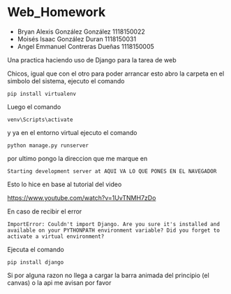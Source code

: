 # Web_Homework

* Bryan Alexis González González 1118150022 
* Moisés Isaac González Duran 1118150031 
* Angel Emmanuel Contreras Dueñas 1118150005

Una practica haciendo uso de Django para la tarea de web

Chicos, igual que con el otro para poder arrancar esto abro la carpeta en el simbolo del sistema,
ejecuto el comando

    pip install virtualenv

Luego el comando

    venv\Scripts\activate

y ya en el entorno virtual ejecuto el comando

    python manage.py runserver

por ultimo pongo la direccion que me marque en

    Starting development server at AQUI VA LO QUE PONES EN EL NAVEGADOR

Esto lo hice en base al tutorial del video

https://www.youtube.com/watch?v=1UvTNMH7zDo

En caso de recibir el error 

    ImportError: Couldn't import Django. Are you sure it's installed and available on your PYTHONPATH environment variable? Did you forget to activate a virtual environment?
    
Ejecuta el comando 

    pip install django

Si por alguna razon no llega a cargar la barra animada del principio (el canvas) o la api me avisan por favor
